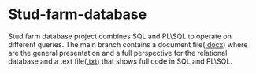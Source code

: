 # Stud-farm-database

Stud farm database project combines SQL and PL\SQL to operate on different queries. The main branch contains a document file([.docx](Stud-farm-database/232_Cirlan_Daniel_proiect.docx)) where are the general presentation and a full perspective for the relational database and a text file([.txt](Stud-farm-database/232_Cirlan_Daniel_sursa.txt)) that shows full code in SQL and PL\SQL.

